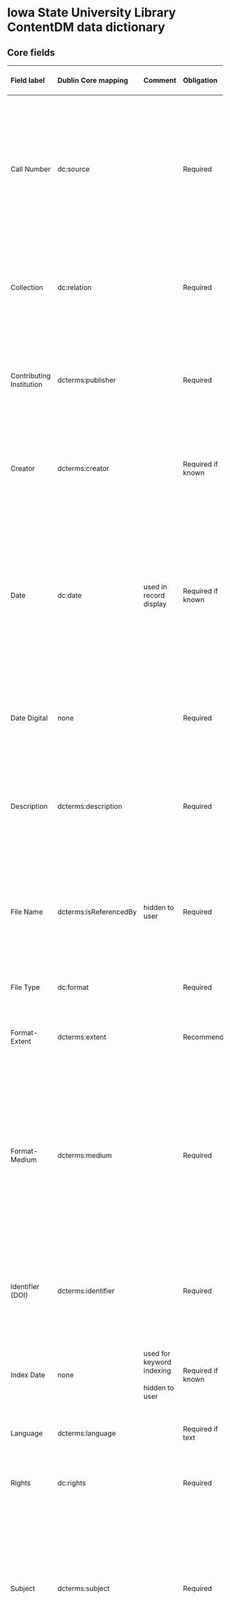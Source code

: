 Iowa State University Library ContentDM data dictionary
=======================================================

## Core fields

| Field label              | Dublin Core mapping    | Comment                                             | Obligation        | Repeatable? | Vocabulary/Format                                                                            | Definition                                                                                                                                                                                                                        | Guidelines (including sources of information, encoding vocabularies used...)                                                                                                                                                                                                                                                                                                                                                                                                                                                                                                                                                                                                                                                                                                                                                                 | Example                                                                                                                                                                                                                                                                                                                                                                                                                                | Who creates values                                                                                    |
|:-------------------------|:-----------------------|:----------------------------------------------------|:------------------|:------------|:---------------------------------------------------------------------------------------------|:----------------------------------------------------------------------------------------------------------------------------------------------------------------------------------------------------------------------------------|:---------------------------------------------------------------------------------------------------------------------------------------------------------------------------------------------------------------------------------------------------------------------------------------------------------------------------------------------------------------------------------------------------------------------------------------------------------------------------------------------------------------------------------------------------------------------------------------------------------------------------------------------------------------------------------------------------------------------------------------------------------------------------------------------------------------------------------------------|:---------------------------------------------------------------------------------------------------------------------------------------------------------------------------------------------------------------------------------------------------------------------------------------------------------------------------------------------------------------------------------------------------------------------------------------|:------------------------------------------------------------------------------------------------------|
| Call Number              | dc:source              |                                                     | Required          | No          |                                                                                              | DC: "A related resource from which the described resource is derived [...] in whole or in part. Recommended best practice is to identify the related resource by means of a string conforming to a formal identification system." | Use the call number assigned by Special Collections, University Archives, Cataloging and Metadata Unit, or other similar authority. Follow formatting given in the original resource.                                                                                                                                                                                                                                                                                                                                                                                                                                                                                                                                                                                                                                                        | RS 9/7/11 Box 40                                                                                                                                                                                                                                                                                                                                                                                                                       | Digital Initiatives staff or metadata librarian enter values assigned by Special Collections          |
| Collection               | dc:relation            |                                                     | Required          | No          |                                                                                              | DCMItype: "An aggregation of resources."                                                                                                                                                                                          | The physical collection to which the items belong in the library collection. This may or may not be the same for all items in a collection. Use a colon (:) to separate the collection name and URL.                                                                                                                                                                                                                                                                                                                                                                                                                                                                                                                                                                                                                                         | Jay Brownlee Davidson (1880-1957) Papers, 1905-2005, undated: [http://www.add.lib.iastate.edu/spcl/arch/rgrp/9-7-11.pdf](http://www.add.lib.iastate.edu/spcl/arch/rgrp/9-7-11.pdf)                                                                                                                                                                                                                                                     | Digital Initiatives staff or metadata librarian enter values assigned by Special Collections          |
| Contributing Institution | dcterms:publisher      |                                                     | Required          | Yes         | Local                                                                                        | DC: "An entity responsible for making the resource available."                                                                                                                                                                    | The primary value will always be *Iowa State University Library Special Collections: [http://www.add.lib.iastate.edu/spcl/index.html](http://www.add.lib.iastate.edu/spcl/index.html)*. If an external entity shares responsibility, add their location afterwards, following a semicolon (;).                                                                                                                                                                                                                                                                                                                                                                                                                                                                                                                                               | Iowa State University Library Special Collections: [http://www.add.lib.iastate.edu/spcl/index.html](http://www.add.lib.iastate.edu/spcl/index.html)  <br><br>  Iowa State University Library Special Collections: [http://www.add.lib.iastate.edu/spcl/index.html](http://www.add.lib.iastate.edu/spcl/index.html); International Textile and Apparel,Association: [http://www.itaaonline.org/](http://www.itaaonline.org/)            | Digital Initiatives staff or metadata librarian enter values per information from Special Collections |
| Creator                  | dcterms:creator        |                                                     | Required if known | Yes         | LC Name Authorities if record exists, otherwise use local controlled vocabulary              | DC: "An entity primarily responsible for making the resource."  <br><br>  Used here as the "sender" of the correspondence.                                                                                                        | Use values in the local controlled vocabulary or Library of Congress Name Authorities to identify the given creator(s) of the resource. For images of creative works (such as photographs of statues), the creator of the photograph as well as of the creative work pictured may both be included, if known.  <br><br>  If creator cannot be determined, leave blank.                                                                                                                                                                                                                                                                                                                                                                                                                                                                       | Davidson, Jay Brownlee (1880-1957)  <br><br>  II International Congress on Rural Engineering, Madrid, Spain, 1935  <br><br>   *[blank value]*                                                                                                                                                                                                                                                                                          | Cataloging & Metadata Unit                                                                            |
| Date                     | dc:date                | used in record display                              | Required if known | Yes         | ISO 8601                                                                                     | DC: "A point or period of time associated with an event in the lifecycle of the resource."                                                                                                                                        | Use the ISO 8601 date format (yyyy-mm-dd).  <br><br>  Do not use abbreviations such as c. or n.d.  <br><br>  Use yyyy - yyyy for range. If date range cannot be determined or narrowed at all leave blank.                                                                                                                                                                                                                                                                                                                                                                                                                                                                                                                                                                                                                                   | Known year-month-day: 2001-10-19  <br><br>  Known year-month: 2001-10  <br><br>  Known year: 2001  <br><br>  One year or another: 1892 or 1893  <br><br>  Circa year: circa 1892  <br><br>  Decade certain: 1970s; 1965 - 1975 (spaces around hyphen)  <br><br>  Uncertain range: 1965? - 1975?  <br><br>  Before a time period: Before 1867  <br><br>  After a time period: After 1867  <br><br>  Completely unknown: *[blank value]* | Cataloging & Metadata Unit                                                                            |
| Date Digital             | none                   |                                                     | Required          | No          | ISO 8601                                                                                     | DC: "Date of creation of the resource."                                                                                                                                                                                           | Use the ISO 8601 date format (yyyy-mm-dd).  <br><br>  If just a year given, use YYYY.  <br><br>  Do not use abbreviations such as c. or n.d.  <br><br>  Use data embedded in the file to determine date digitized. ("Properties")                                                                                                                                                                                                                                                                                                                                                                                                                                                                                                                                                                                                            | 2013-05-13  <br><br>  2013-06-11                                                                                                                                                                                                                                                                                                                                                                                                       | Digital Initiatives staff or metadata librarian                                                       |
| Description              | dcterms:description    |                                                     | Required          | No          |                                                                                              | DC: "An account of the resource [...] may include but is not limited to: an abstract, a table of contents, a graphical representation, or a free-text account of the resource."                                                   | Construct a brief description of the item using the information found in the finding aid, the MARC record, the item itself, any other documentation accompanying the collection, or context from other sources. Consultation with archival staff may be necessary. For other collections, subject specialists from selected departments may be invited to assist with item description where appropriate.                                                                                                                                                                                                                                                                                                                                                                                                                                    | The Cenotaphy and World War monument, London, 1935.  <br><br>  Steamboat passengers play shuffleboard on the ship’s deck, 1935.                                                                                                                                                                                                                                                                                                        | Cataloging & Metadata Unit                                                                            |
| File Name                | dcterms:isReferencedBy | hidden to user                                      | Required          | No          |                                                                                              | DC: "A related resource that references, cites, or otherwise points to the described resource."                                                                                                                                   | Use the filename of the object as it appears in the "ready for catalogers" folder on the Y: drive.  <br><br>  This should conform to the local identifier construction guidelines.  <br><br>  For compound objects (for example, a multi-page document or an interview with an accompanying audio track), each component of the compound object should have file name data added, and no file name should be recorded for the compound object as a whole unless appropriate in a special case.                                                                                                                                                                                                                                                                                                                                               | 09-07-11_Davidson_39-01.pdf  <br><br>  09-07-11_Davidson_40-01.pdf                                                                                                                                                                                                                                                                                                                                                                     | Digital Initiatives staff or metadata librarian enter values assigned by Special Collections          |
| File Type                | dc:format              |                                                     | Required          | No          | [IMT](http://www.iana.org/assignments/media-types/media-types.xhtml)                         | DC: "The file format, physical medium, or dimensions of the resource."                                                                                                                                                            | Values are listed under the Template column in the [IMT](http://www.iana.org/assignments/media-types/media-types.xhtml) vocabulary                                                                                                                                                                                                                                                                                                                                                                                                                                                                                                                                                                                                                                                                                                           | application/pdf  <br><br>  image/jpeg                                                                                                                                                                                                                                                                                                                                                                                                  | Cataloging & Metadata Unit                                                                            |
| Format-Extent            | dcterms:extent         |                                                     | Recommended       | Yes         |                                                                                              | DC: "The file format, physical medium, or dimensions of the resource."                                                                                                                                                            | Use separate values for each aspect of extent recorded. For multi-page documents, include number of pages. For objects, include dimensions only if given and if they are relevant to the use of the collection. When recording dimensions, use the metric system. For sound or video resources, include time duration of recording.                                                                                                                                                                                                                                                                                                                                                                                                                                                                                                          | 200 pages  <br><br>  4 photographs + handwritten notes  <br><br>  24.2 x 25 cm                                                                                                                                                                                                                                                                                                                                                         | Cataloging & Metadata Unit                                                                            |
| Format-Medium            | dcterms:medium         |                                                     | Required          | Yes         | Local, derived from Getty AAT                                                                | DC: "The file format, physical medium, or dimensions of the resource."                                                                                                                                                            | Describe the physical medium of the original (depicted or scanned) resource. Use the local controlled vocabulary which has been derived from the Art and Architecture Thesaurus (AAT), [http://www.getty.edu/research/tools/vocabularies/aat/](http://www.getty.edu/research/tools/vocabularies/aat/). This value should reflect a cultural heritage vocabulary for artifacts rather than an internet media or file type. Use the **preferred** term.                                                                                                                                                                                                                                                                                                                                                                                        | scrapbooks  <br><br>  albums (books)  <br><br>  photographs  <br><br>  portraits  <br><br>  clippings (information artifacts)  <br><br>  maps (documents)  <br><br>  picture postcards  <br><br>  notes cards (information artifacts)  <br><br>  business cards  <br><br>  proceedings  <br><br>  charts (graphic documents)                                                                                                           | Cataloging & Metadata Unit                                                                            |
| Identifier (DOI)         | dcterms:identifier     |                                                     | Required          | No          | Follow local policy                                                                          | DC: "An unambiguous reference to the resource within a given context."                                                                                                                                                            | Identifiers are assigned using the Digital Object Identifier (DOI) Naming Guidelines (see Appendix V). These should be created at the time of digitization.                                                                                                                                                                                                                                                                                                                                                                                                                                                                                                                                                                                                                                                                                  | 09-07-11_Davidson_39-01  <br><br>  09-07-11_Davidson_40-01                                                                                                                                                                                                                                                                                                                                                                             | Digital Initiatives staff or metadata librarian enter values assigned by Special Collections          |
| Index Date               | none                   | used for keyword indexing  <br><br>  hidden to user | Required if known | Yes         | ISO 8601                                                                                     | DC: "A point or period of time associated with an event in the lifecycle of the resource."                                                                                                                                        | Use the ISO 8601 date format (yyyy-mm-dd).  <br><br>  Do not use abbreviations such as c. or n.d.  <br><br>  For date ranges of ten years or less, list out each date in the range as follow: yyyy yyyy yyyy yyyy  <br><br>  For date ranges that span more than ten years, follow the guidelines for `Date`                                                                                                                                                                                                                                                                                                                                                                                                                                                                                                                                 | For 1870 - 1877: 1870 1871 1872 1873 1874 1875 1876 1877  <br><br>  For circa 1892: 1890 1891 1892 1893 1894 (two below and two above)                                                                                                                                                                                                                                                                                                 | Cataloging & Metadata Unit                                                                            |
| Language                 | dcterms:language       |                                                     | Required if text  | Yes         | [ISO 693-3](http://www-01.sil.org/iso639-3/codes.asp?order=reference_name)                   | DC: "A language of the resource."                                                                                                                                                                                                 | Use the three letter code indicated by [ISO 693-3](http://www-01.sil.org/iso639-3/codes.asp?order=reference_name).                                                                                                                                                                                                                                                                                                                                                                                                                                                                                                                                                                                                                                                                                                                           | *Letter written in English:* eng <br><br> *Image of a page of a book written primarily in English but has some French:* eng; fra                                                                                                                                                                                                                                                                                                       | Cataloging & Metadata Unit                                                                            |
| Rights                   | dc:rights              |                                                     | Required          | No          |                                                                                              | DC: "Information about rights held in and over the resource."                                                                                                                                                                     | Use statement in accordance with documented institutional and national policies, and in accordance with the stated goals of the project.                                                                                                                                                                                                                                                                                                                                                                                                                                                                                                                                                                                                                                                                                                     | U.S. and international copyright laws protect this digital image. Commercial use or distribution of the image is not permitted without prior permission of the copyright holder. For permission to use the digital image, please contact Iowa State University Library Special Collections at archives@iastate.edu. For reproductions see: http://www.add.lib.iastate.edu/spcl/services/photfees.html                                  | Digital Initiatives staff or metadata librarian                                                       |
| Subject                  | dcterms:subject        |                                                     | Required          | Yes         | LCSH, local                                                                                  | DC: "The topic of the resource."                                                                                                                                                                                                  | Select subject headings after performing subject analysis. Use LCSH or local controlled vocabulary as appropriate. Include any personal name, corporate body, or uniform title subjects here as well.  <br><br>  Do not use full strings for places in this field; instead, enter these in the `Geographic Subject` field, which is mapped to `DC:subject` for Primo and OAI harvesting.  <br><br>  Use information given in tables of contents within the resource as well as any notes on the object itself; however, it is not obligatory to perform more extensive research for subject analysis beyond what has been included. It is acceptable to include subject terms outside of the controlled vocabularies for the purpose of improving the user search experience. These values will be added to the local controlled vocabulary. | Davidson, J. Brownlee (Jay Brownlee), 1880-1957  <br><br>  Photographs  <br><br>  Agricultural engineering--Iowa  <br><br>  International Harvester Company  <br><br>  American Society of Agricultural Engineers  <br><br>  Agricultural machinery  <br><br>  McKensie,Estelle                                                                                                                                                        | Cataloging & Metadata Unit                                                                            |
| Title                    | dcterms:title          |                                                     | Required          | No          |                                                                                              | DC: "A name given to the resource."                                                                                                                                                                                               | Create a descriptive title for the item/object following the general guidelines for titles given in Describing Archives: a Content Standard (DACS) 2.3 Title (page 17).  <br><br>  Prefer any information given within the resource itself, such as the author’s table of contents or a hand-written note on an album page serving the function of a title page. Information from the finding aid (see Appendix I) can,also be used to assist in item identification.   <br><br>  For correspondence, follow the format: **[authorized name of sender] letter to [authorized name of recipient] regarding [subject], [date]**                                                                                                                                                                                                                | J.B. Davidson pictorial record, trip to Europe (Germany, England, France, Spain), book 1 of 3 *[compound object based on hand-written note on title page]*  <br><br>  J.B. Davidson notes, photographs, and proceedings documenting agricultural work in China, 1948-1949  <br><br>  Page 6 *[page-level description of compound object]*                                                                                              | Cataloging & Metadata Unit                                                                            |
| Type                     | dcterms:type           |                                                     | Required          | Yes         | [DCMI Type Vocabulary](http://dublincore.org/documents/2012/06/14/dcmi-terms/?v=dcmitype#H7) | DC: "The nature or genre of the resource."                                                                                                                                                                                        | Use the DCMI Type Vocabulary: [http://dublincore.org/documents/2012/06/14/dcmi-terms/?v=dcmitype#H7](http://dublincore.org/documents/2012/06/14/dcmi-terms/?v=dcmitype#H7). Use the Label instead of the Term Name.  <br><br>  Describe the overall nature of the item as a human user would perceive it. For example, even if you have a scanned image of a page of a letter, the type would be "Text", not "Image." If the item is a textual object with an image (ex. letter with illustration), the type can be both "Text" and "Image" separated by a semicolon (;).                                                                                                                                                                                                                                                                    | *Image of a page of a letter:* Text <br><br> *Image of a page of a letter that has an illustration:* Text; Image                                                                                                                                                                                                                                                                                                                       | Cataloging & Metadata Unit                                                                            |

## Additional fields

| Field label            | Dublin Core mapping | Comment                                 | Obligation              | Repeatable? | Vocabulary/Format                                       | Definition                                                                                                                                                | Guidelines (including sources of information, encoding, vocabularies used...)                                                                                                                                                                                                                                                                                                                                                                                                                                                                                                                                                                                                                                                                                                                                                                                                                        | Example                                                                                                                                                                                                                                                                                                                                                                     | Who creates values                                                                      |
|:-----------------------|:--------------------|:----------------------------------------|:------------------------|:------------|:--------------------------------------------------------|:----------------------------------------------------------------------------------------------------------------------------------------------------------|:-----------------------------------------------------------------------------------------------------------------------------------------------------------------------------------------------------------------------------------------------------------------------------------------------------------------------------------------------------------------------------------------------------------------------------------------------------------------------------------------------------------------------------------------------------------------------------------------------------------------------------------------------------------------------------------------------------------------------------------------------------------------------------------------------------------------------------------------------------------------------------------------------------|:----------------------------------------------------------------------------------------------------------------------------------------------------------------------------------------------------------------------------------------------------------------------------------------------------------------------------------------------------------------------------|:----------------------------------------------------------------------------------------|
| Archival Series Title  | none                |                                         | Not required            | No          |                                                         | The name of the archival series.                                                                                                                          |                                                                                                                                                                                                                                                                                                                                                                                                                                                                                                                                                                                                                                                                                                                                                                                                                                                                                                      | 2.2 Photographs - Maintenance and Improvement Activities                                                                                                                                                                                                                                                                                                                    | Digital Initiatives staff or Archivist                                                  |
| Annotation             | dcterms:alternative |                                         | Not required            | No          |                                                         | DCT Alternative Title: "An alternative name for the resource."                                                                                            | Transcribe exactly what is on the resource.                                                                                                                                                                                                                                                                                                                                                                                                                                                                                                                                                                                                                                                                                                                                                                                                                                                          | #16. Jack Trice Plaza - 97 - 2606. Photo: K. Lyles. 8/07/97                                                                                                                                                                                                                                                                                                                 | Digital Initiatives staff or Archivist                                                  |
| Campus Landmarks       | none                | Used for faceting                       | Recommended if relevant | Yes         | Local                                                   | A local place associated with the resource or of which the resource is about.                                                                             | Use local vocabulary terms when available.                                                                                                                                                                                                                                                                                                                                                                                                                                                                                                                                                                                                                                                                                                                                                                                                                                                           | Campanile; Beardshear Hall                                                                                                                                                                                                                                                                                                                                                  | Cataloging & Metadata Unit                                                              |
| Events                 | none                |                                         | Recommended if relevant | Yes         | Local                                                   | An event of which the resource is about.                                                                                                                  | Use local vocabulary terms when available.                                                                                                                                                                                                                                                                                                                                                                                                                                                                                                                                                                                                                                                                                                                                                                                                                                                           | Commencement                                                                                                                                                                                                                                                                                                                                                                | Cataloging & Metadata Unit                                                              |
| Folder Title           | none                |                                         | Not required            | No          |                                                         | The name of the archival folder.                                                                                                                          |                                                                                                                                                                                                                                                                                                                                                                                                                                                                                                                                                                                                                                                                                                                                                                                                                                                                                                      | [Central Campus]                                                                                                                                                                                                                                                                                                                                                            |                                                                                         |
| Geographic Subject     | dcterms:spatial     |                                         | Recommended             | Yes         | Local, derived from Getty TGN, LCSH, or local resources | DC Spatial Coverage: Spatial characteristics of the resource.                                                                                             | Assign one or more geographic location(s) or subject(s) to the item. Consult the Getty Thesaurus of Geographic Names (TGN) ([http://www.getty.edu/research/tools/vocabularies/tgn/](http://www.getty.edu/research/tools/vocabularies/tgn/) ) for preferred names of geographic places. Choose the English-preferred (English-P) value if different from the overall preferred value. Give enough context that,the place information can be determined internationally (see examples).  <br><br>  However, for local place names (ex: ISU campus), you may use LCSH if established term exists, or generate local controlled term. Use local controlled vocabulary to ensure consistency in location specific to campus and Ames. Follow local syntax and punctuation practices. List place strings hierarchically in ascending order of granularity (least specific to most specific) if using LCSH. | Yangtze River *[use English-preferred values for places known in multiple languages]*  <br><br>  Paris, France  <br><br>  Chicago, Illinois  <br><br>  United States--Iowa--Ames--Iowa State University *[established LCSH heading, listed in local controlled vocabulary]*                                                                                                 | Cataloging & Metadata Unit                                                              |
| Hardware/Software      | none                |                                         | Not required            | Yes         | Local                                                   | DC: "The method by which items are added to a collection."                                                                                                | This should be provided by the digitization crew, otherwise leave blank.                                                                                                                                                                                                                                                                                                                                                                                                                                                                                                                                                                                                                                                                                                                                                                                                                             | Manager's Power Mac G5; Mac OS X; Creo iQsmart3; Kodak oXYgen Scan ver 2.6.6                                                                                                                                                                                                                                                                                                | Digital Initiatives staff                                                               |
| Historical Description | dcterms:description | Search indexing turned off in ContentDM | Recommended             | No          |                                                         | DC: "The spatial or temporal topic of the resource, the spatial applicability of the resource, or the jurisdiction under which the resource is relevant." | This should include a brief summary of the historical significance of the collection as a whole. For the Davidson collection, this should include a brief biography and relevant historical information to give context to the digital collection.  <br><br>  This description should be a pared-down version of the information given on the collection finding aid.                                                                                                                                                                                                                                                                                                                                                                                                                                                                                                                                | Jay Brownlee Davidson was an agricultural engineer. He was head of Agricultural Engineering Departments [...] Recognized as a pioneer in the development of agricultural engineering as a discipline [...] Find out more about the Davidson papers at [http://www.add.lib.iastate.edu/spcl/arch/rgrp/9-7-11.pdf](http://www.add.lib.iastate.edu/spcl/arch/rgrp/9-7-11.pdf). | Metadata librarian enters information given by Special Collections in finding aid, etc. |
| Image Manipulation     | none                |                                         | Not required            | Yes         |                                                         | DC: "The method by which items are added to a collection."                                                                                                | This will be provided by the digitization crew, otherwise leave blank.                                                                                                                                                                                                                                                                                                                                                                                                                                                                                                                                                                                                                                                                                                                                                                                                                               |                                                                                                                                                                                                                                                                                                                                                                             | Digital Initiatives staff                                                               |
| Interviewee            | none                |                                         | Not required            | Yes         |                                                         | A person being interviewed.                                                                                                                               |                                                                                                                                                                                                                                                                                                                                                                                                                                                                                                                                                                                                                                                                                                                                                                                                                                                                                                      | Casey, Martha (b. 1942)                                                                                                                                                                                                                                                                                                                                                     | Archivist or Cataloging & Metadata Unit                                                 |
| Interviewer            | none                |                                         | Not required            | Yes         |                                                         | A person conducting an interview.                                                                                                                         |                                                                                                                                                                                                                                                                                                                                                                                                                                                                                                                                                                                                                                                                                                                                                                                                                                                                                                      | Zanish-Belcher, Tanya                                                                                                                                                                                                                                                                                                                                                       | Archivist or Cataloging & Metadata Unit                                                 |
| Location of Interview  | dcterms:spatial     |                                         | Not required            | Yes         |                                                         | The location where an interview was conducted.                                                                                                            |                                                                                                                                                                                                                                                                                                                                                                                                                                                                                                                                                                                                                                                                                                                                                                                                                                                                                                      | Madison, WI                                                                                                                                                                                                                                                                                                                                                                 | Archivist or Cataloging & Metadata Unit                                                 |
| Organizations          | none                | Used for faceting                       | Recommended if relevant | Yes         | Local                                                   | An organization that is in some way associated with the resource.                                                                                         | Use local vocabulary terms when available.                                                                                                                                                                                                                                                                                                                                                                                                                                                                                                                                                                                                                                                                                                                                                                                                                                                           | Iowa State University                                                                                                                                                                                                                                                                                                                                                       | Cataloging & Metadata Unit                                                              |
| People                 | none                | Used for faceting                       | Recommended if relevant | Yes         | Local                                                   | A person or type of person that is associated with a resource or that the resource is about.                                                              | Use local vocabulary terms when available.                                                                                                                                                                                                                                                                                                                                                                                                                                                                                                                                                                                                                                                                                                                                                                                                                                                           | Shreve, Earl; faculty                                                                                                                                                                                                                                                                                                                                                       | Cataloging & Metadata Unit                                                              |
| Time Period            | dcterms:subject     | Used for faceting                       | Recommended             | Yes         | Local                                                   | DC: "A point or period of time associated with an event in the lifecycle of the resource."                                                                | Useful for broader time periods, eras, or text-based historical and social temporal designations. Can be more general than the "date" field, and can encompass more than one date per resource. Use local controlled vocabulary with terms amenable to user vocabularies. Do not spell out the year as in LCSH, instead use numeric representation. Do not add a question mark (?).                                                                                                                                                                                                                                                                                                                                                                                                                                                                                                                  | 1930s  <br><br>  World War II  <br><br>  Interwar period  <br><br>  Green Revolution                                                                                                                                                                                                                                                                                        | Cataloging & Metadata Unit                                                              |
| Transcription          | none                |                                         | Not required            | No          |                                                         | A textual transcription of the resource.                                                                                                                  |                                                                                                                                                                                                                                                                                                                                                                                                                                                                                                                                                                                                                                                                                                                                                                                                                                                                                                      |                                                                                                                                                                                                                                                                                                                                                                             | Automatically generated using OCR software                                              |
